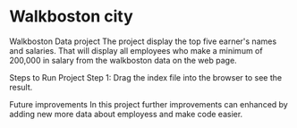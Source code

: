 # Walkboston city

Walkboston Data project The project display the top five earner's names and salaries. That will display all employees who make a minimum of 200,000 in salary from the walkboston data on the web page.

Steps to Run Project Step 1: Drag the index file into the browser to see the result.

Future improvements In this project further improvements can enhanced by adding new more data about employess and make code easier.
